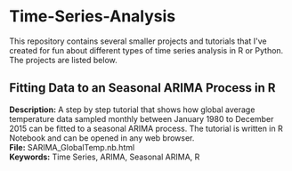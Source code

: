 # Time-Series-Analysis
This repository contains several smaller projects and tutorials that I've created for fun about different types of time series analysis in R or Python. 
The projects are listed below.

## Fitting Data to an Seasonal ARIMA Process in R

**Description:** A step by step tutorial that shows how global average temperature data sampled monthly between January 1980 to December 2015
can be fitted to a seasonal ARIMA process. The tutorial is written in R Notebook and can be opened in any web browser.  
**File:** SARIMA_GlobalTemp.nb.html  
**Keywords:** Time Series, ARIMA, Seasonal ARIMA, R  





